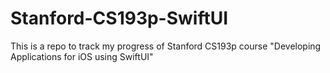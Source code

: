 # Stanford-CS193p-SwiftUI
This is a repo to track my progress of Stanford CS193p course "Developing Applications for iOS using SwiftUI"
